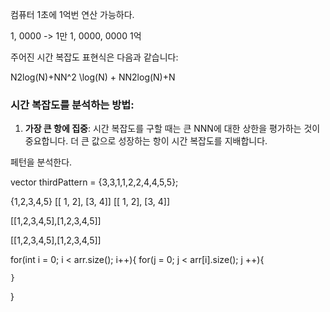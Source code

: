 

컴퓨터 1초에 1억번 연산 가능하다.

1, 0000  -> 1만
1, 0000, 0000 1억


주어진 시간 복잡도 표현식은 다음과 같습니다:

N2log⁡(N)+NN^2 \log(N) + NN2log(N)+N

### 시간 복잡도를 분석하는 방법:

1. **가장 큰 항에 집중**: 시간 복잡도를 구할 때는 큰 NNN에 대한 상한을 평가하는 것이 중요합니다. 더 큰 값으로 성장하는 항이 시간 복잡도를 지배합니다.



페턴을 분석한다.


vector<int> thirdPattern = {3,3,1,1,2,2,4,4,5,5};



{1,2,3,4,5}
[[ 1, 2], [3, 4]] [[ 1, 2], [3, 4]]

[[1,2,3,4,5],[1,2,3,4,5]]

[[1,2,3,4,5],[1,2,3,4,5]]




for(int i = 0; i < arr.size(); i++){
	for(j = 0; j < arr[i].size(); j ++){
		
	
	}
}

```

